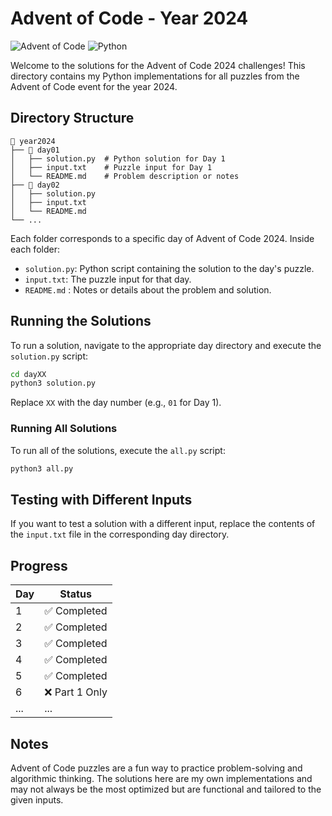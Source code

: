 # Advent of Code - Year 2024

![Advent of Code](https://img.shields.io/badge/Advent%20of%20Code-2024-blue?style=flat-square&logo=advent-of-code&logoColor=white)
![Python](https://img.shields.io/badge/Python-3.x-blue?style=flat-square&logo=python&logoColor=white)

Welcome to the solutions for the Advent of Code 2024 challenges! This directory contains my Python implementations for all puzzles from the Advent of Code event for the year 2024.

## Directory Structure

```
📂 year2024
├── 📂 day01
│   ├── solution.py  # Python solution for Day 1
│   ├── input.txt    # Puzzle input for Day 1
│   └── README.md    # Problem description or notes
├── 📂 day02
│   ├── solution.py
│   ├── input.txt
│   └── README.md
└── ...
```

Each folder corresponds to a specific day of Advent of Code 2024. Inside each folder:
- `solution.py`: Python script containing the solution to the day's puzzle.
- `input.txt`: The puzzle input for that day.
- `README.md` : Notes or details about the problem and solution.

## Running the Solutions

To run a solution, navigate to the appropriate day directory and execute the `solution.py` script:

```bash
cd dayXX
python3 solution.py
```

Replace `XX` with the day number (e.g., `01` for Day 1).

### Running All Solutions

To run all of the solutions, execute the `all.py` script:

```bash
python3 all.py
```

## Testing with Different Inputs

If you want to test a solution with a different input, replace the contents of the `input.txt` file in the corresponding day directory.

## Progress

| Day | Status        |
|-----|---------------|
| 1   | ✅ Completed  |
| 2   | ✅ Completed  |
| 3   | ✅ Completed  |
| 4   | ✅ Completed  |
| 5   | ✅ Completed  |
| 6   | ❌ Part 1 Only|
| ... | ...           |

## Notes

Advent of Code puzzles are a fun way to practice problem-solving and algorithmic thinking. The solutions here are my own implementations and may not always be the most optimized but are functional and tailored to the given inputs.
